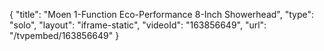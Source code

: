 {
    "title": "Moen 1-Function Eco-Performance 8-Inch Showerhead",
    "type": "solo",
    "layout": "iframe-static",
    "videoId": "163856649",
    "url": "\/tvpembed\/163856649"
}